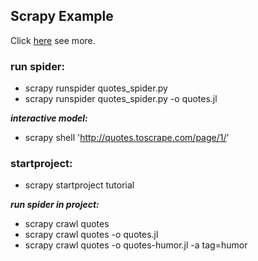 ## Scrapy Example

Click [here](https://doc.scrapy.org/en/latest/intro/overview.html) see more.

### **run spider:**
- scrapy runspider quotes_spider.py
- scrapy runspider quotes_spider.py -o quotes.jl

***interactive model:***
- scrapy shell 'http://quotes.toscrape.com/page/1/'

### **startproject:**
- scrapy startproject tutorial

***run spider in project:***
- scrapy crawl quotes
- scrapy crawl quotes -o quotes.jl
- scrapy crawl quotes -o quotes-humor.jl -a tag=humor

